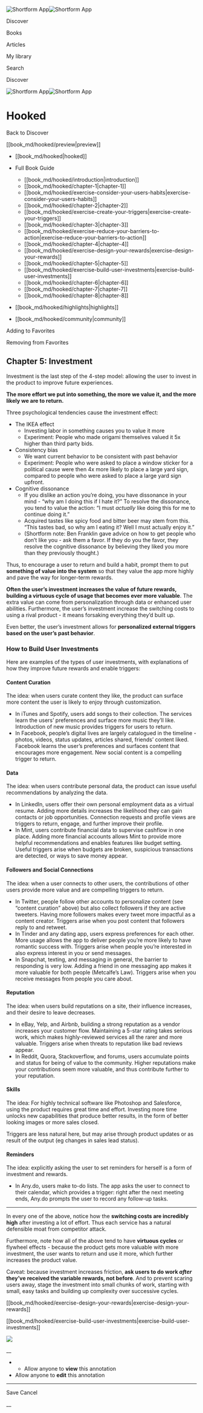 ![Shortform App](/img/logo.36a2399e.svg)![Shortform App](/img/logo-dark.70c1b072.svg)

Discover

Books

Articles

My library

Search

Discover

![Shortform App](/img/logo.36a2399e.svg)![Shortform App](/img/logo-dark.70c1b072.svg)

# Hooked

Back to Discover

[[book_md/hooked/preview|preview]]

  * [[book_md/hooked|hooked]]
  * Full Book Guide

    * [[book_md/hooked/introduction|introduction]]
    * [[book_md/hooked/chapter-1|chapter-1]]
    * [[book_md/hooked/exercise-consider-your-users-habits|exercise-consider-your-users-habits]]
    * [[book_md/hooked/chapter-2|chapter-2]]
    * [[book_md/hooked/exercise-create-your-triggers|exercise-create-your-triggers]]
    * [[book_md/hooked/chapter-3|chapter-3]]
    * [[book_md/hooked/exercise-reduce-your-barriers-to-action|exercise-reduce-your-barriers-to-action]]
    * [[book_md/hooked/chapter-4|chapter-4]]
    * [[book_md/hooked/exercise-design-your-rewards|exercise-design-your-rewards]]
    * [[book_md/hooked/chapter-5|chapter-5]]
    * [[book_md/hooked/exercise-build-user-investments|exercise-build-user-investments]]
    * [[book_md/hooked/chapter-6|chapter-6]]
    * [[book_md/hooked/chapter-7|chapter-7]]
    * [[book_md/hooked/chapter-8|chapter-8]]
  * [[book_md/hooked/highlights|highlights]]
  * [[book_md/hooked/community|community]]



Adding to Favorites 

Removing from Favorites 

## Chapter 5: Investment

Investment is the last step of the 4-step model: allowing the user to invest in the product to improve future experiences.

**The more effort we put into something, the more we value it, and the more likely we are to return.**

Three psychological tendencies cause the investment effect:

  * The IKEA effect
    * Investing labor in something causes you to value it more
    * Experiment: People who made origami themselves valued it 5x higher than third party bids. 
  * Consistency bias
    * We want current behavior to be consistent with past behavior
    * Experiment: People who were asked to place a window sticker for a political cause were then 4x more likely to place a large yard sign, compared to people who were asked to place a large yard sign upfront.
  * Cognitive dissonance
    * If you dislike an action you’re doing, you have dissonance in your mind - “why am I doing this if I hate it?” To resolve the dissonance, you tend to value the action: “I must _actually_ like doing this for me to continue doing it.”
    * Acquired tastes like spicy food and bitter beer may stem from this. “This tastes bad, so why am I eating it? Well I must actually enjoy it.”
    * (Shortform note: Ben Franklin gave advice on how to get people who don’t like you - ask them a favor. If they do you the favor, they resolve the cognitive dissonance by believing they liked you more than they previously thought.)



Thus, to encourage a user to return and build a habit, prompt them to put **something of value into the system** so that they value the app more highly and pave the way for longer-term rewards.

**Often the user’s investment increases the value of future rewards, building a virtuous cycle of usage that becomes ever more valuable**. The extra value can come from personalization through data or enhanced user abilities. Furthermore, the user’s investment increase the switching costs to using a rival product - it means forsaking everything they’d built up.

Even better, the user’s investment allows for **personalized external triggers based on the user’s past behavior**.

### How to Build User Investments

Here are examples of the types of user investments, with explanations of how they improve future rewards and enable triggers:

#### Content Curation

The idea: when users curate content they like, the product can surface more content the user is likely to enjoy through customization.

  * In iTunes and Spotify, users add songs to their collection. The services learn the users’ preferences and surface more music they’ll like. Introduction of new music provides triggers for users to return.
  * In Facebook, people’s digital lives are largely catalogued in the timeline - photos, videos, status updates, articles shared, friends’ content liked. Facebook learns the user’s preferences and surfaces content that encourages more engagement. New social content is a compelling trigger to return.



#### Data

The idea: when users contribute personal data, the product can issue useful recommendations by analyzing the data.

  * In LinkedIn, users offer their own personal employment data as a virtual resume. Adding more details increases the likelihood they can gain contacts or job opportunities. Connection requests and profile views are triggers to return, engage, and further improve their profile.
  * In Mint, users contribute financial data to supervise cashflow in one place. Adding more financial accounts allows Mint to provide more helpful recommendations and enables features like budget setting. Useful triggers arise when budgets are broken, suspicious transactions are detected, or ways to save money appear.



#### Followers and Social Connections

The idea: when a user connects to other users, the contributions of other users provide more value and are compelling triggers to return.

  * In Twitter, people follow other accounts to personalize content (see “content curation” above) but also collect followers if they are active tweeters. Having more followers makes every tweet more impactful as a content creator. Triggers arise when you post content that followers reply to and retweet.
  * In Tinder and any dating app, users express preferences for each other. More usage allows the app to deliver people you’re more likely to have romantic success with. Triggers arise when people you’re interested in also express interest in you or send messages.
  * In Snapchat, texting, and messaging in general, the barrier to responding is very low. Adding a friend in one messaging app makes it more valuable for both people (Metcalfe’s Law). Triggers arise when you receive messages from people you care about.



#### Reputation

The idea: when users build reputations on a site, their influence increases, and their desire to leave decreases.

  * In eBay, Yelp, and Airbnb, building a strong reputation as a vendor increases your customer flow. Maintaining a 5-star rating takes serious work, which makes highly-reviewed services all the rarer and more valuable. Triggers arise when threats to reputation like bad reviews appear. 
  * In Reddit, Quora, Stackoverflow, and forums, users accumulate points and status for being of value to the community. Higher reputations make your contributions seem more valuable, and thus contribute further to your reputation.



#### Skills

The idea: For highly technical software like Photoshop and Salesforce, using the product requires great time and effort. Investing more time unlocks new capabilities that produce better results, in the form of better looking images or more sales closed.

Triggers are less natural here, but may arise through product updates or as result of the output (eg changes in sales lead status).

#### Reminders

The idea: explicitly asking the user to set reminders for herself is a form of investment and rewards.

  * In Any.do, users make to-do lists. The app asks the user to connect to their calendar, which provides a trigger: right after the next meeting ends, Any.do prompts the user to record any follow-up tasks. 



* * *

In every one of the above, notice how the **switching costs are incredibly high** after investing a lot of effort. Thus each service has a natural defensible moat from competitor attack.

Furthermore, note how all of the above tend to have **virtuous cycles** or flywheel effects - because the product gets more valuable with more investment, the user wants to return and use it more, which further increases the product value.

Caveat: because investment increases friction, **ask users to do work _after_ they’ve received the variable rewards, not before**. And to prevent scaring users away, stage the investment into small chunks of work, starting with small, easy tasks and building up complexity over successive cycles.

[[book_md/hooked/exercise-design-your-rewards|exercise-design-your-rewards]]

[[book_md/hooked/exercise-build-user-investments|exercise-build-user-investments]]

![](https://bat.bing.com/action/0?ti=56018282&Ver=2&mid=05f1bf48-1d5e-4835-bbeb-af7897b2b740&sid=49fff5b0636c11eeb9c611038afc8668&vid=4a005010636c11ee80c703d4c4a7acd5&vids=0&msclkid=N&pi=0&lg=en-US&sw=800&sh=600&sc=24&nwd=1&tl=Shortform%20%7C%20Book&p=https%3A%2F%2Fwww.shortform.com%2Fapp%2Fbook%2Fhooked%2Fchapter-5&r=&lt=392&evt=pageLoad&sv=1&rn=319949)

__

  *   * Allow anyone to **view** this annotation
  * Allow anyone to **edit** this annotation



* * *

Save Cancel

__



